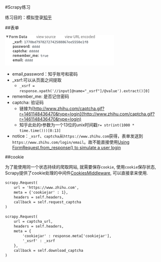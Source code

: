 #Scrapy练习

练习目的：模拟登录[知乎](!https://www.zhihu.com)

##表单 
            
 ![he](./formdata.png)
 
- email,password：知乎账号和密码
- _xsrf:可以从页面之间提取
    - `_xsrf = response.xpath('//input[@name="_xsrf"]/@value').extract()[0]`
- remember_me: 是否记住密码
- captcha: 验证码
    - 链接为[http://www.zhihu.com/captcha.gif?r=1461148436470&type=login](!http://www.zhihu.com/captcha.gif?r=1461148436470&type=login)
    - 知乎此处的r参数为一个13位的unix时间戳`r= str(int(1000 * time.time()))[0:13]`
- notice：`_xsrf`、`captcha`从`https://www.zhihu.com`获得，表单发送到`https://www.zhihu.com/login/email`。故不能直接使用[Using FormRequest.from_response() to simulate a user login](!http://doc.scrapy.org/en/1.0/topics/request-response.html#using-formrequest-from-response-to-simulate-a-user-login)

##cookie

为了能使用同一个状态持续的爬取网站, 就需要保存`cookie`, 使用`cookie`保存状态, Scrapy提供了cookie处理的中间件[CookiesMiddleware](!http://doc.scrapy.org/en/0.24/topics/downloader-middleware.html?highlight=cookie#module-scrapy.contrib.downloadermiddleware.cookies), 可以直接拿来使用.

    scrapy.Request(
        url = 'https://www.zhihu.com',
        meta = {'cookiejar' : 1},
        headers = self.headers,
        callback = self.request_captcha
    )
    
    scrapy.Request(
        url = captcha_url,
        headers = self.headers,
        meta = {
            'cookiejar' : response.meta['cookiejar'],
            '_xsrf' : _xsrf
        },
        callback = self.download_captcha
    )